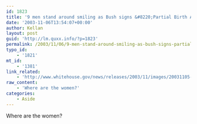 ```yaml
---
id: 1823
title: '9 men stand around smiling as Bush signs &#8220;Partial Birth Abortion&#8221; Ban'
date: '2003-11-06T13:54:07+00:00'
author: Kellan
layout: post
guid: 'http://lm.quxx.info/?p=1823'
permalink: /2003/11/06/9-men-stand-around-smiling-as-bush-signs-partial-birth-abortion-ban/
typo_id:
    - '1821'
mt_id:
    - '1381'
link_related:
    - 'http://www.whitehouse.gov/news/releases/2003/11/images/20031105-1_p35410-21-515h.html'
raw_content:
    - 'Where are the women?'
categories:
    - Aside
---
```


Where are the women?
